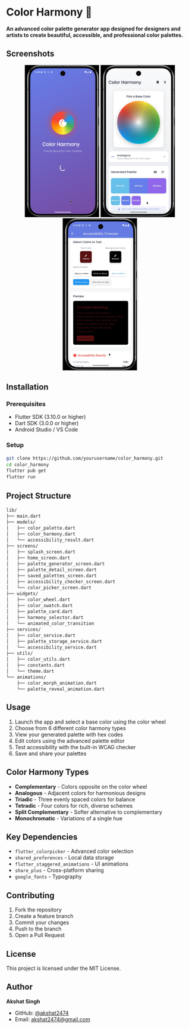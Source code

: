 # Color Harmony 🎨

**An advanced color palette generator app designed for designers and artists to create beautiful, accessible, and professional color palettes.**

## Screenshots

<div align="center">
<img src="screenshots/splash_screen.jpg" width="200" alt="Splash Screen"> 

<img src="screenshots/palette_generator.jpg" width="200" alt="Palette Generator"> 

<img src="screenshots/accessibility_checker.jpg" width="200" alt="Accessibility Checker"> 
</div>

## Installation

### Prerequisites
- Flutter SDK (3.10.0 or higher)
- Dart SDK (3.0.0 or higher)
- Android Studio / VS Code

### Setup
```bash
git clone https://github.com/yourusername/color_harmony.git
cd color_harmony
flutter pub get
flutter run
```

## Project Structure

```
lib/
├── main.dart                    
├── models/                     
│   ├── color_palette.dart      
│   ├── color_harmony.dart       
│   └── accessibility_result.dart 
├── screens/                    
│   ├── splash_screen.dart      
│   ├── home_screen.dart        
│   ├── palette_generator_screen.dart
│   ├── palette_detail_screen.dart    
│   ├── saved_palettes_screen.dart    
│   ├── accessibility_checker_screen.dart 
│   └── color_picker_screen.dart     
├── widgets/                     
│   ├── color_wheel.dart         
│   ├── color_swatch.dart        
│   ├── palette_card.dart      
│   ├── harmony_selector.dart   
│   └── animated_color_transition
├── services/            
│   ├── color_service.dart       
│   ├── palette_storage_service.dart 
│   └── accessibility_service.dart   
├── utils/                      
│   ├── color_utils.dart        
│   ├── constants.dart       
│   └── theme.dart   
└── animations/             
    ├── color_morph_animation.dart    
    └── palette_reveal_animation.dart 

```

## Usage

1. Launch the app and select a base color using the color wheel
2. Choose from 6 different color harmony types
3. View your generated palette with hex codes
4. Edit colors using the advanced palette editor
5. Test accessibility with the built-in WCAG checker
6. Save and share your palettes

## Color Harmony Types

- **Complementary** - Colors opposite on the color wheel
- **Analogous** - Adjacent colors for harmonious designs
- **Triadic** - Three evenly spaced colors for balance
- **Tetradic** - Four colors for rich, diverse schemes
- **Split Complementary** - Softer alternative to complementary
- **Monochromatic** - Variations of a single hue

## Key Dependencies

- `flutter_colorpicker` - Advanced color selection
- `shared_preferences` - Local data storage
- `flutter_staggered_animations` - UI animations
- `share_plus` - Cross-platform sharing
- `google_fonts` - Typography

## Contributing

1. Fork the repository
2. Create a feature branch
3. Commit your changes
4. Push to the branch
5. Open a Pull Request

## License

This project is licensed under the MIT License.

## Author

**Akshat Singh**
- GitHub: [@akshat2474](https://github.com/akshat2474)
- Email: akshat2474@gmail.com
